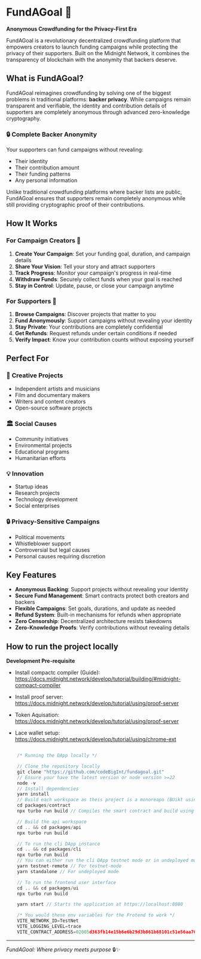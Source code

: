 # FundAGoal 🎯

**Anonymous Crowdfunding for the Privacy-First Era**

FundAGoal is a revolutionary decentralized crowdfunding platform that empowers creators to launch funding campaigns while protecting the privacy of their supporters. Built on the Midnight Network, it combines the transparency of blockchain with the anonymity that backers deserve.

## What is FundAGoal?

FundAGoal reimagines crowdfunding by solving one of the biggest problems in traditional platforms: **backer privacy**. While campaigns remain transparent and verifiable, the identity and contribution details of supporters are completely anonymous through advanced zero-knowledge cryptography.

### 🔒 **Complete Backer Anonymity**

Your supporters can fund campaigns without revealing:

- Their identity
- Their contribution amount
- Their funding patterns
- Any personal information

Unlike traditional crowdfunding platforms where backer lists are public, FundAGoal ensures that supporters remain completely anonymous while still providing cryptographic proof of their contributions.

## How It Works

### For Campaign Creators 📢

1. **Create Your Campaign**: Set your funding goal, duration, and campaign details
2. **Share Your Vision**: Tell your story and attract supporters
3. **Track Progress**: Monitor your campaign's progress in real-time
4. **Withdraw Funds**: Securely collect funds when your goal is reached
5. **Stay in Control**: Update, pause, or close your campaign anytime

### For Supporters 🤝

1. **Browse Campaigns**: Discover projects that matter to you
2. **Fund Anonymously**: Support campaigns without revealing your identity
3. **Stay Private**: Your contributions are completely confidential
4. **Get Refunds**: Request refunds under certain conditions if needed
5. **Verify Impact**: Know your contribution counts without exposing yourself

## Perfect For

### 🎨 **Creative Projects**

- Independent artists and musicians
- Film and documentary makers
- Writers and content creators
- Open-source software projects

### 🏛️ **Social Causes**

- Community initiatives
- Environmental projects
- Educational programs
- Humanitarian efforts

### 💡 **Innovation**

- Startup ideas
- Research projects
- Technology development
- Social enterprises

### 🔒 **Privacy-Sensitive Campaigns**

- Political movements
- Whistleblower support
- Controversial but legal causes
- Personal causes requiring discretion

## Key Features

- **Anonymous Backing**: Support projects without revealing your identity
- **Secure Fund Management**: Smart contracts protect both creators and backers
- **Flexible Campaigns**: Set goals, durations, and update as needed
- **Refund System**: Built-in mechanisms for refunds when appropriate
- **Zero Censorship**: Decentralized architecture resists takedowns
- **Zero-Knowledge Proofs**: Verify contributions without revealing details

## How to run the project locally

**Development Pre-requisite**

- Install compactc compiler (Guide): https://docs.midnight.network/develop/tutorial/building/#midnight-compact-compiler

- Install proof server: https://docs.midnight.network/develop/tutorial/using/proof-server

- Token Aquisation: https://docs.midnight.network/develop/tutorial/using/proof-server

- Lace wallet setup: https://docs.midnight.network/develop/tutorial/using/chrome-ext
```js

    /* Running the DApp locally */

    // Clone the repository locally
    git clone "https://github.com/codeBigInt/fundagoal.git"
    // Ensure your have the latest version or node version >=22
    node -v
    // Install dependencies
    yarn install
    // Build each workspace as theis project is a monoreapo (BUikt using turbo repo)
    cd packages/contract
    npx turbo run build // Compiles the smart contract and build using compactc copiler and builds the contract workspace

    // Build the api workspace
    cd .. && cd packages/api
    npx turbo run build

    // To run the cli DApp instance
    cd .. && cd packages/cli
    npx turbo run build
    // You can either run the cli DApp testnet mode or in undeployed mode
    yarn testnet-remote // For testnet-mode
    yarn standalone // For undeployed mode

    // To run the frontend user interface
    cd .. && cd packages/ui
    npx turbo run build

    yarn start // Starts the application at https://localhost:8080

    /* You would these env variables for the Frotend to work */
    VITE_NETWORK_ID=TestNet
    VITE_LOGGING_LEVEL=trace
    VITE_CONTRACT_ADDRESS=02005d363fb14e15b6e6b29d3b861b68101c51e56aa766912b5013ea39060fafa734

```

---

_FundAGoal: Where privacy meets purpose_ 🔒✨
